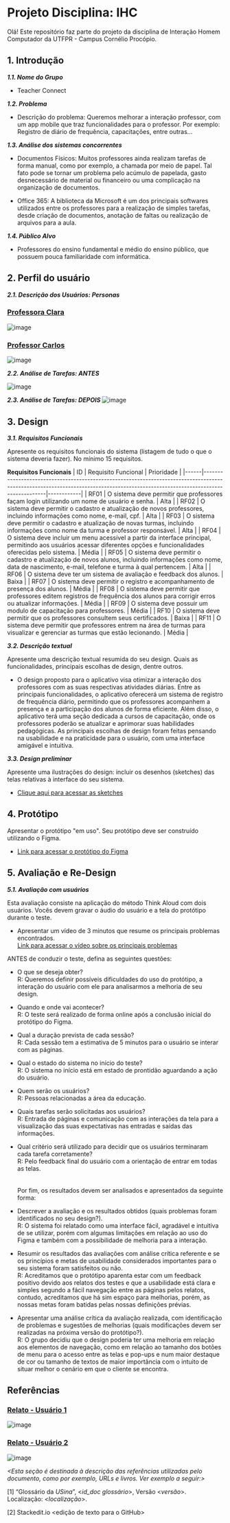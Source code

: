 

# Projeto Disciplina: IHC


Olá! Este repositório faz parte do projeto da disciplina de Interação Homem Computador da UTFPR - Campus Cornélio Procópio. 

## 1. Introdução

***1.1.  Nome do Grupo***

- Teacher Connect

***1.2.  Problema***

- Descrição do problema: Queremos melhorar a interação professor, com um app mobile que traz funcionalidades para o professor.
  Por exemplo: Registro de diário de frequência, capacitações, entre outras...

***1.3.  Análise dos sistemas concorrentes***

- Documentos Físicos: Muitos professores ainda realizam tarefas de forma manual, como por exemplo, a chamada por meio de papel. Tal fato pode se tornar um problema pelo acúmulo de papelada, gasto desnecessário de material ou financeiro ou uma complicação na organização de documentos. 

- Office 365: A biblioteca da Microsoft é um dos principais softwares utilizados entre os professores para a realização de simples tarefas, desde criação de documentos, anotação de faltas ou realização de arquivos para a aula.

***1.4.  Público Alvo***
- Professores do ensino fundamental e médio do ensino público, que possuem pouca familiaridade com informática.

## 2. Perfil do usuário

***2.1. Descrição dos Usuários: Personas***

### [Professora Clara](./Personas/Professora%20Clara.md)
![image](https://raw.githubusercontent.com/yuriGY/disciplina-ihc/main/images/persona%201.png)

### [Professor Carlos](./Personas/Professor%20Carlos.md)
![image](https://raw.githubusercontent.com/yuriGY/disciplina-ihc/main/images/persona%202.png)

***2.2. Análise de Tarefas: ANTES***

![image](https://raw.githubusercontent.com/yuriGY/disciplina-ihc/main/images/analise-tarefas-antes.png)

***2.3. Análise de Tarefas: DEPOIS***
![image](https://raw.githubusercontent.com/yuriGY/disciplina-ihc/main/images/analise-de-tarefas-depois.png)


## 3. Design

***3.1. Requisitos Funcionais***

Apresente os requisitos funcionais do sistema (listagem de tudo o que o sistema deveria fazer).  No mínimo 15 requisitos. 

**Requisitos Funcionais**
| ID   | Requisito Funcional                                                                                                                                                             | Prioridade |
|------|---------------------------------------------------------------------------------------------------------------------------------------------------------------------------------|------------|
| RF01 | O sistema deve permitir que professores façam login utilizando um nome de usuário e senha.                                                                                      | Alta       |
| RF02 | O sistema deve permitir o cadastro e atualização de novos professores, incluindo informações como nome, e-mail, cpf.                                                            | Alta       |
| RF03 | O sistema deve permitir o cadastro e atualização de novas turmas, incluindo informações como nome da turma e professor responsável.                                             | Alta       |
| RF04 | O sistema deve incluir um menu acessível a partir da interface principal, permitindo aos usuários acessar diferentes opções e funcionalidades oferecidas pelo sistema.          | Média      |
| RF05 | O sistema deve permitir o cadastro e atualização de novos alunos, incluindo informações como nome, data de nascimento, e-mail, telefone e turma à qual pertencem.               | Alta       |
| RF06 | O sistema deve ter um sistema de avaliação e feedback dos alunos.                                                                                                               | Baixa      |
| RF07 | O sistema deve permitir o registro e acompanhamento de presença dos alunos.                                                                                                     | Média      |
| RF08 | O sistema deve permitir que professores editem registros de frequência dos alunos para corrigir erros ou atualizar informações.                                                 | Média      |
| RF09 | O sistema deve possuir um modulo de capacitação para professores.                                                                                                               | Média      |
| RF10 | O sistema deve permitir que os professores consultem seus certificados.                                                                                                         | Baixa      |
| RF11 | O sistema deve permitir que professores entrem na área de turmas para visualizar e gerenciar as turmas que estão lecionando.                                                    | Média      |
    
***3.2. Descrição textual***    

Apresente uma descrição textual resumida do seu design.  Quais as funcionalidades, principais escolhas de design, dentre outros. 

- O design proposto para o aplicativo visa otimizar a interação dos professores com as suas respectivas atividades diárias. Entre as principais funcionalidades, o aplicativo oferecerá um sistema de registro de frequência diário, permitindo que os professores acompanhem a presença e a participação dos alunos de forma eficiente. Além disso, o aplicativo terá uma seção dedicada a cursos de capacitação, onde os professores poderão se atualizar e aprimorar suas habilidades pedagógicas. As principais escolhas de design foram feitas pensando na usabilidade e na praticidade para o usuário, com uma interface amigável e intuitiva.

***3.3. Design preliminar***      

Apresente uma ilustrações do design: incluir os desenhos (sketches) das telas relativas à interface do seu sistema. 
- [Clique aqui para acessar as sketches](https://github.com/yuriGY/disciplina-ihc/blob/main/ninjamock-project.pdf)

## 4. Protótipo

Apresentar o protótipo "em uso". Seu protótipo deve ser construído utilizando o Figma. 
- [Link para acessar o protótipo do Figma](https://www.figma.com/design/V6ERk0hssqPSuDTTxODIJY/Untitled?node-id=0%3A1&t=Og03IPeV5BFO8RbF-1)

## 5. Avaliação e Re-Design

***5.1. Avaliação com usuários*** 

Esta avaliação consiste na aplicação do método Think  Aloud com dois usuários. Vocês devem gravar o áudio do usuário e a tela do protótipo durante o teste.

-   Apresentar um vídeo de 3 minutos que resume os principais problemas encontrados.    
[Link para acessar o vídeo sobre os principais problemas](https://youtu.be/UYVEbVJkGns)

ANTES de conduzir o teste, defina as seguintes questões:

-   O que se deseja obter?
<br>R: Queremos definir possíveis dificuldades do uso do protótipo, a interação do usuário com ele para analisarmos a melhoria de seu design.    
-   Quando e onde vai acontecer?
<br>R: O teste será realizado de forma online após a conclusão inicial do protótipo do Figma.  
-   Qual a duração prevista de cada sessão?
<br>R: Cada sessão tem a estimativa de 5 minutos para o usuário se interar com as páginas.   
-   Qual o estado do sistema no início do teste?
<br>R: O sistema no início está em estado de prontidão aguardando a ação do usuário.   
-   Quem serão os usuários?
<br>R: Pessoas relacionadas a área da educação.       
-   Quais tarefas serão solicitadas aos usuários?
<br>R: Entrada de páginas e comunicação com as interações da tela para a visualização das suas expectativas nas entradas e saídas das informações.      
-   Qual critério será utilizado para decidir que os usuários terminaram cada tarefa corretamente?    
R: Pelo feedback final do usuário com a orientação de entrar em todas as telas.  
<br><br>Por fim, os resultados devem ser analisados e apresentados da seguinte forma:

-   Descrever  a avaliação e os resultados obtidos (quais problemas foram identificados no seu design?).
<br>R: O sistema foi relatado como uma interface fácil, agradável e intuitiva de se utilizar, porém com algumas limitações em relação ao uso do Figma e também com a possibilidade de melhoria para a interação.  
-   Resumir os resultados das avaliações com análise crítica referente e se os princípios e metas de usabilidade considerados importantes para o seu sistema foram satisfeitos ou não.
<br>R: Acreditamos que o protótipo aparenta estar com um feedback positivo devido aos relatos dos testes e que a usabilidade está clara e simples segundo a fácil navegação entre as páginas pelos relatos, contudo, acreditamos que há sim espaço para melhorias, porém, as nossas metas foram batidas pelas nossas definições prévias.
- Apresentar uma análise crítica da avaliação realizada, com identificação de problemas e sugestões de melhorias (quais modificações devem ser realizadas na próxima versão do protótipo?).
<br>R: O grupo decidiu que o design poderia ter uma melhoria em relação aos elementos de navegação, como em relação ao tamanho dos botões de menu para o acesso entre as telas e pop-ups e num maior destaque de cor ou tamanho de textos de maior importância com o intuito de situar melhor o cenário em que o cliente se encontra.
## Referências

### [Relato - Usuário 1](./relatos-teste/usuário_1_.md)

![image](https://raw.githubusercontent.com/yuriGY/disciplina-ihc/main/images/Usu%C3%A1rio%201.png)

### [Relato - Usuário 2](./relatos-teste/usuario_2.md)
![image](https://raw.githubusercontent.com/yuriGY/disciplina-ihc/main/images/Usu%C3%A1rio%202.png)

*<Esta seção é destinada à descrição das referências utilizadas pelo documento, como por exemplo, URLs e livros. Ver exemplo a seguir:>*

[1] “Glossário da _USina_”, <_id_doc glossário_>, Versão <_versão_>. Localização: <_localização_>.

[2] Stackedit.io <edição de texto para o GitHub>
